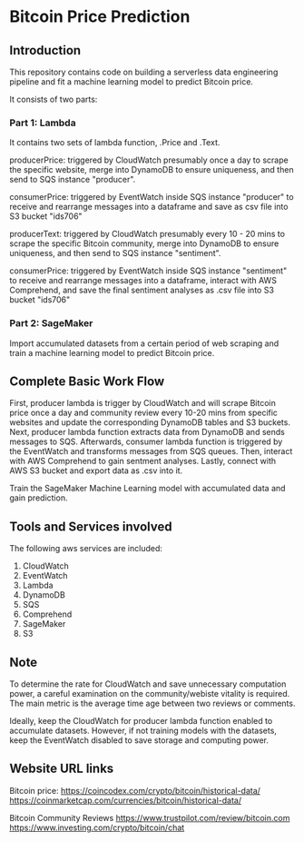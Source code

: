 # Bitcoin Price Prediction

## Introduction
This repository contains code on building a serverless data engineering pipeline and fit a machine learning model to predict Bitcoin price.

It consists of two parts:
### Part 1: Lambda
It contains two sets of lambda function, .Price and .Text.

producerPrice: triggered by CloudWatch presumably once a day to scrape the specific website, merge into DynamoDB to ensure uniqueness, and then send to SQS instance "producer".

consumerPrice: triggered by EventWatch inside SQS instance "producer" to receive and rearrange messages into a dataframe and save as csv file into S3 bucket "ids706"

producerText: triggered by CloudWatch presumably every 10 - 20 mins to scrape the specific Bitcoin community, merge into DynamoDB to ensure uniqueness, and then send to SQS instance "sentiment".

consumerPrice: triggered by EventWatch inside SQS instance "sentiment" to receive and rearrange messages into a dataframe, interact with AWS Comprehend, and save the final sentiment analyses as .csv file into S3 bucket "ids706"
### Part 2: SageMaker
Import accumulated datasets from a certain period of web scraping and train a machine learning model to predict Bitcoin price.

## Complete Basic Work Flow
First, producer lambda is trigger by CloudWatch and will scrape Bitcoin price once a day and community review every 10-20 mins from specific websites and update the corresponding DynamoDB tables and S3 buckets.
Next, producer lambda function extracts data from DynamoDB and sends messages to SQS.
Afterwards, consumer lambda function is triggered by the EventWatch and transforms messages from SQS queues.
Then, interact with AWS Comprehend to gain sentment analyses.
Lastly, connect with AWS S3 bucket and export data as .csv into it.

Train the SageMaker Machine Learning model with accumulated data and gain prediction.

## Tools and Services involved
The following aws services are included:
1. CloudWatch
2. EventWatch
3. Lambda
4. DynamoDB
5. SQS
6. Comprehend
7. SageMaker
8. S3

## Note
To determine the rate for CloudWatch and save unnecessary computation power, a careful
examination on the community/webiste vitality is required.
The main metric is the average time age between two reviews or comments.

Ideally, keep the CloudWatch for producer lambda function enabled to accumulate datasets.
However, if not training models with the datasets, keep the EventWatch disabled to save storage and computing power.

## Website URL links
Bitcoin price:
https://coincodex.com/crypto/bitcoin/historical-data/
https://coinmarketcap.com/currencies/bitcoin/historical-data/

Bitcoin Community Reviews
https://www.trustpilot.com/review/bitcoin.com
https://www.investing.com/crypto/bitcoin/chat
